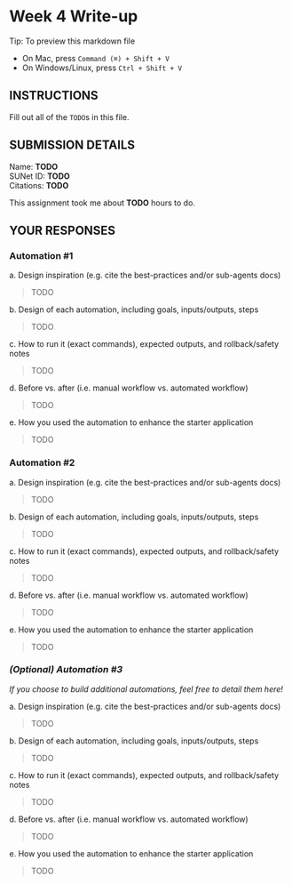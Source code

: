 # Week 4 Write-up
Tip: To preview this markdown file
- On Mac, press `Command (⌘) + Shift + V`
- On Windows/Linux, press `Ctrl + Shift + V`

## INSTRUCTIONS

Fill out all of the `TODO`s in this file.

## SUBMISSION DETAILS

Name: **TODO** \
SUNet ID: **TODO** \
Citations: **TODO**

This assignment took me about **TODO** hours to do. 


## YOUR RESPONSES
### Automation #1
a. Design inspiration (e.g. cite the best-practices and/or sub-agents docs)
> TODO

b. Design of each automation, including goals, inputs/outputs, steps
> TODO

c. How to run it (exact commands), expected outputs, and rollback/safety notes
> TODO

d. Before vs. after (i.e. manual workflow vs. automated workflow)
> TODO

e. How you used the automation to enhance the starter application
> TODO


### Automation #2
a. Design inspiration (e.g. cite the best-practices and/or sub-agents docs)
> TODO

b. Design of each automation, including goals, inputs/outputs, steps
> TODO

c. How to run it (exact commands), expected outputs, and rollback/safety notes
> TODO

d. Before vs. after (i.e. manual workflow vs. automated workflow)
> TODO

e. How you used the automation to enhance the starter application
> TODO


### *(Optional) Automation #3*
*If you choose to build additional automations, feel free to detail them here!*

a. Design inspiration (e.g. cite the best-practices and/or sub-agents docs)
> TODO

b. Design of each automation, including goals, inputs/outputs, steps
> TODO

c. How to run it (exact commands), expected outputs, and rollback/safety notes
> TODO

d. Before vs. after (i.e. manual workflow vs. automated workflow)
> TODO

e. How you used the automation to enhance the starter application
> TODO
